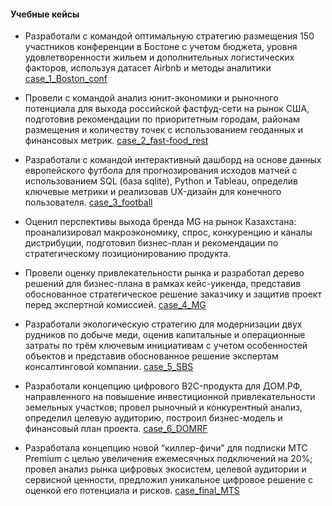 
#### Учебные кейсы

- Разработали с командой оптимальную стратегию размещения 150 участников конференции в Бостоне с учетом бюджета, уровня удовлетворенности жильем и дополнительных логистических факторов, используя датасет Airbnb и методы аналитики [case_1_Boston_conf](https://github.com/Arrinna/changellenge_cases/tree/main/case_1_Boston_conf)

- Провели с командой анализ юнит-экономики и рыночного потенциала для выхода российской фастфуд-сети на рынок США, подготовив рекомендации по приоритетным городам, районам размещения и количеству точек с использованием геоданных и финансовых метрик.
[case_2_fast-food_rest](https://github.com/Arrinna/changellenge_cases/tree/main/case_2_fast-food_rest)

- Разработали с командой интерактивный дашборд на основе данных европейского футбола для прогнозирования исходов матчей с использованием SQL (база sqlite), Python и Tableau, определив ключевые метрики и реализовав UX-дизайн для конечного пользователя.
[case_3_football](https://github.com/Arrinna/changellenge_cases/tree/main/case_3_football)

- Оценил перспективы выхода бренда MG на рынок Казахстана: проанализировал макроэкономику, спрос, конкуренцию и каналы дистрибуции, подготовил бизнес-план и рекомендации по стратегическому позиционированию продукта.
- Провели оценку привлекательности рынка и разработал дерево решений для бизнес-плана в рамках кейс-уикенда, представив обоснованное стратегическое решение заказчику и защитив проект перед экспертной комиссией.
[case_4_MG](https://github.com/Arrinna/changellenge_cases/tree/main/case_4_MG)

- Разработали экологическую стратегию для модернизации двух рудников по добыче меди, оценив капитальные и операционные затраты по трём ключевым инициативам с учетом особенностей объектов и представив обоснованное решение экспертам консалтинговой компании. [case_5_SBS](https://github.com/Arrinna/changellenge_cases/tree/main/case_5_SBS)

- Разработали концепцию цифрового B2C-продукта для ДОМ.РФ, направленного на повышение инвестиционной привлекательности земельных участков; провел рыночный и конкурентный анализ, определил целевую аудиторию, построил бизнес-модель и финансовый план проекта. [case_6_DOMRF](https://github.com/Arrinna/changellenge_cases/tree/main/case_6_DOMRF)
  
- Разработала концепцию новой “киллер-фичи” для подписки МТС Premium с целью увеличения ежемесячных подключений на 20%; провел анализ рынка цифровых экосистем, целевой аудитории и сервисной ценности, предложил уникальное цифровое решение с оценкой его потенциала и рисков. [case_final_MTS](https://github.com/Arrinna/changellenge_cases/tree/main/case_final_MTS)
